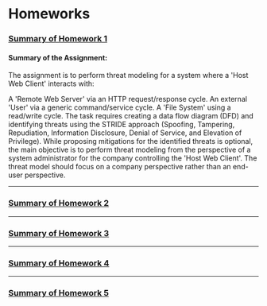 # Homeworks 


### [Summary of Homework 1](https://github.com/MarkShinozaki/CPTS327-CyberSecurity-CryptoGraphy/tree/Homeworks/HW01)

#### Summary of the Assignment:
The assignment is to perform threat modeling for a system where a 'Host Web Client' interacts with:

A 'Remote Web Server' via an HTTP request/response cycle.
An external 'User' via a generic command/service cycle.
A 'File System' using a read/write cycle.
The task requires creating a data flow diagram (DFD) and identifying threats using the STRIDE approach (Spoofing, Tampering, Repudiation, Information Disclosure, Denial of Service, and Elevation of Privilege). While proposing mitigations for the identified threats is optional, the main objective is to perform threat modeling from the perspective of a system administrator for the company controlling the 'Host Web Client'. The threat model should focus on a company perspective rather than an end-user perspective.



--- 

### [Summary of Homework 2](https://github.com/MarkShinozaki/CPTS327-CyberSecurity-CryptoGraphy/tree/Homeworks/HW02)




--- 

### [Summary of Homework 3](https://github.com/MarkShinozaki/CPTS327-CyberSecurity-CryptoGraphy/tree/Homeworks/HW03)



---

### [Summary of Homework 4](https://github.com/MarkShinozaki/CPTS327-CyberSecurity-CryptoGraphy/tree/Homeworks/HW04)



---

### [Summary of Homework 5](https://github.com/MarkShinozaki/CPTS327-CyberSecurity-CryptoGraphy/tree/Homeworks/HW05)
















